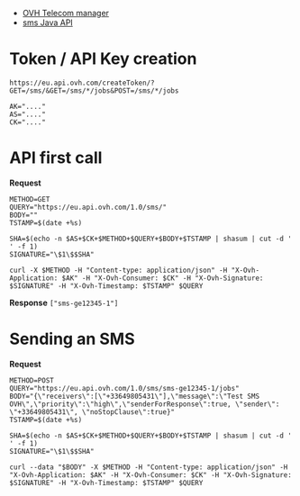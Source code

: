 * [OVH Telecom manager](https://www.ovhtelecom.fr/manager/) 
* [sms Java API](https://docs.ovh.com/fr/sms/envoyer_des_sms_avec_lapi_ovh_en_java/) 
# Token / API Key creation 
`https://eu.api.ovh.com/createToken/?GET=/sms/&GET=/sms/*/jobs&POST=/sms/*/jobs`

```
AK="...."
AS="...."
CK="...."
```
# API first call 
**Request**
```
METHOD=GET
QUERY="https://eu.api.ovh.com/1.0/sms/"
BODY=""
TSTAMP=$(date +%s)

SHA=$(echo -n $AS+$CK+$METHOD+$QUERY+$BODY+$TSTAMP | shasum | cut -d ' ' -f 1)
SIGNATURE="\$1\$$SHA"

curl -X $METHOD -H "Content-type: application/json" -H "X-Ovh-Application: $AK" -H "X-Ovh-Consumer: $CK" -H "X-Ovh-Signature: $SIGNATURE" -H "X-Ovh-Timestamp: $TSTAMP" $QUERY
```

**Response**
`["sms-ge12345-1"]`
# Sending an SMS 
**Request**
```
METHOD=POST
QUERY="https://eu.api.ovh.com/1.0/sms/sms-ge12345-1/jobs"
BODY="{\"receivers\":[\"+33649805431\"],\"message\":\"Test SMS OVH\",\"priority\":\"high\",\"senderForResponse\":true, \"sender\": \"+33649805431\", \"noStopClause\":true}"
TSTAMP=$(date +%s)

SHA=$(echo -n $AS+$CK+$METHOD+$QUERY+$BODY+$TSTAMP | shasum | cut -d ' ' -f 1)
SIGNATURE="\$1\$$SHA"

curl --data "$BODY" -X $METHOD -H "Content-type: application/json" -H "X-Ovh-Application: $AK" -H "X-Ovh-Consumer: $CK" -H "X-Ovh-Signature: $SIGNATURE" -H "X-Ovh-Timestamp: $TSTAMP" $QUERY
```
